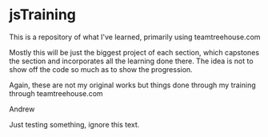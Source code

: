 # jsTraining
This is a repository of what I've learned, primarily using teamtreehouse.com

Mostly this will be just the biggest project of each section, which capstones the section and incorporates all the learning done there.  The idea is not to show off the code so much as to show the progression.

Again, these are not my original works but things done through my training through teamtreehouse.com

Andrew

Just testing something, ignore this text.